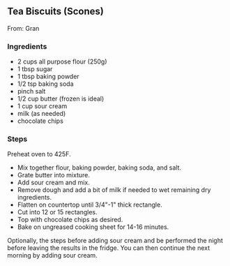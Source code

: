 ## Tea Biscuits (Scones)

From: Gran

### Ingredients
- 2 cups all purpose flour (250g)
- 1 tbsp sugar
- 1 tbsp baking powder
- 1/2 tsp baking soda
- pinch salt
- 1/2 cup butter (frozen is ideal)
- 1 cup sour cream
- milk (as needed)
- chocolate chips

### Steps
Preheat oven to 425F.

- Mix together flour, baking powder, baking soda, and salt.
- Grate butter into mixture.
- Add sour cream and mix.
- Remove dough and add a bit of milk if needed to wet remaining dry ingredients.
- Flatten on countertop until 3/4"-1" thick rectangle.
- Cut into 12 or 15 rectangles.
- Top with chocolate chips as desired.
- Bake on ungreased cooking sheet for 14-16 minutes.

Optionally, the steps before adding sour cream and be performed the night before leaving the results in the fridge. You can then continue the next morning by adding sour cream.
